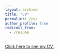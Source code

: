 ```yaml
---
layout: archive
title: "CV"
permalink: /cv/
author_profile: true
redirect_from:
  - /resume
---
```



<a href="tolgabenzer.github.io/files/tolga_benzer_cv_git.pdf" target="_blank">Click here to see my CV.</a>


